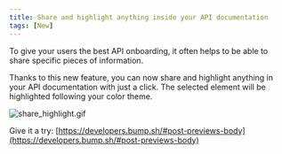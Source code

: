 ```yaml
---
title: Share and highlight anything inside your API documentation
tags: [New]
---
```


To give your users the best API onboarding, 
it often helps to be able to share specific pieces of information. 

Thanks to this new feature, you can now share and highlight anything in your API documentation with just a click. The selected element will be highlighted following your color theme.

![share_highlight.gif](/images/changelog/share_highlight.gif)

Give it a try: [https://developers.bump.sh/#post-previews-body](https://developers.bump.sh/#post-previews-body)
